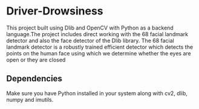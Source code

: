 # Driver-Drowsiness
This project built using Dlib and OpenCV with Python
as a backend language.The project includes direct
working with the 68 facial landmark detector and
also the face detector of the Dlib library. The 68
facial landmark detector is a robustly trained efficient
detector which detects the points on the human face
using which we determine whether the eyes are open
or they are closed

## Dependencies
Make sure you have Python installed in your system along with cv2, dlib, numpy and imutils.